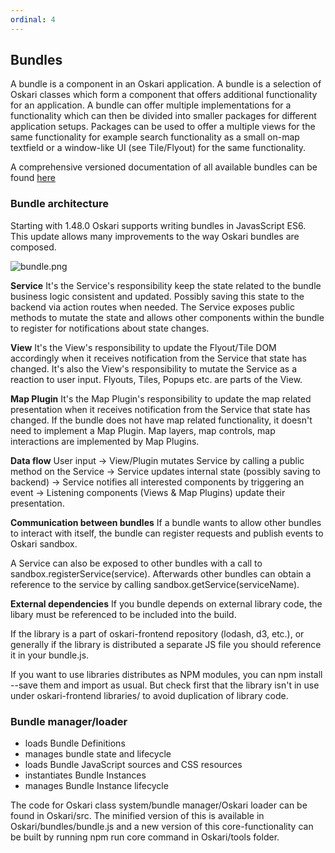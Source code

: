 ```yaml
---
ordinal: 4
---
```


## Bundles

A bundle is a component in an Oskari application. A bundle is a selection of Oskari classes which form a component that offers additional functionality for an application. A bundle can offer multiple implementations for a functionality which can then be divided into smaller packages for different application setups. Packages can be used to offer a multiple views for the same functionality for example search functionality as a small on-map textfield or a window-like UI (see Tile/Flyout) for the same functionality.

A comprehensive versioned documentation of all available bundles can be found [here](https://www.oskari.org/api/bundles)

### Bundle architecture

Starting with 1.48.0 Oskari supports writing bundles in JavasScript ES6. This update allows many improvements to the way Oskari bundles are composed.

![bundle.png](/assets/images/doc/bundle.png)

**Service**
It's the Service's responsibility keep the state related to the bundle business logic consistent and updated. Possibly saving this state to the backend via action routes when needed. The Service exposes public methods to mutate the state and allows other components within the bundle to register for notifications about state changes.

**View**
It's the View's responsibility to update the Flyout/Tile DOM accordingly when it receives notification from the Service that state has changed. It's also the View's responsibility to mutate the Service as a reaction to user input. Flyouts, Tiles, Popups etc. are parts of the View.

**Map Plugin**
It's the Map Plugin's responsibility to update the map related presentation when it receives notification from the Service that state has changed. If the bundle does not have map related functionality, it doesn't need to implement a Map Plugin. Map layers, map controls, map interactions are implemented by Map Plugins.

**Data flow**
User input -> View/Plugin mutates Service by calling a public method on the Service -> Service updates internal state (possibly saving to backend) -> Service notifies all interested components by triggering an event -> Listening components (Views & Map Plugins) update their presentation.

**Communication between bundles**
If a bundle wants to allow other bundles to interact with itself, the bundle can register requests and publish events to Oskari sandbox.

A Service can also be exposed to other bundles with a call to sandbox.registerService(service). Afterwards other bundles can obtain a reference to the service by calling sandbox.getService(serviceName).

**External dependencies**
If you bundle depends on external library code, the libary must be referenced to be included into the build.

If the library is a part of oskari-frontend repository (lodash, d3, etc.), or generally if the library is distributed a separate JS file you should reference it in your bundle.js.

If you want to use libraries distributes as NPM modules, you can npm install --save them and import as usual. But check first that the library isn't in use under oskari-frontend libraries/ to avoid duplication of library code.

### Bundle manager/loader

- loads Bundle Definitions
- manages bundle state and lifecycle
- loads Bundle JavaScript sources and CSS resources
- instantiates Bundle Instances
- manages Bundle Instance lifecycle

The code for Oskari class system/bundle manager/Oskari loader can be found in Oskari/src. The minified version of this is available in Oskari/bundles/bundle.js and a new version of this core-functionality can be built by running npm run core command in Oskari/tools folder.
